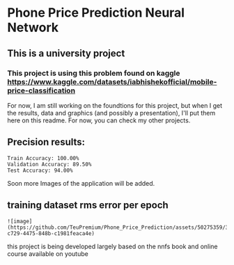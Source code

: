 # Phone Price Prediction Neural Network

## This is a university project

### This project is using this problem found on kaggle https://www.kaggle.com/datasets/iabhishekofficial/mobile-price-classification

For now, I am still working on the foundtions for this project, but when I get the results, data and graphics (and possibly a presentation), I'll put them here on this readme. For now, you can check my other projects.


## Precision results:

    Train Accuracy: 100.00%
    Validation Accuracy: 89.50%
    Test Accuracy: 94.00%

Soon more Images of the application will be added.
## training dataset rms error per epoch
    
    ![image](https://github.com/TeuPremium/Phone_Price_Prediction/assets/50275359/3435effe-c729-4475-848b-c1981feaca4e)

this project is being developed largely based on the nnfs book and online course available on youtube
